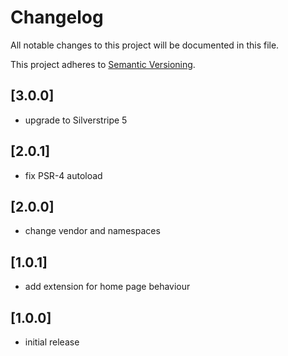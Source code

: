 # Changelog

All notable changes to this project will be documented in this file.

This project adheres to [Semantic Versioning](http://semver.org/).

## [3.0.0]

* upgrade to Silverstripe 5

## [2.0.1]

* fix PSR-4 autoload

## [2.0.0]

* change vendor and namespaces

## [1.0.1]

* add extension for home page behaviour

## [1.0.0]

* initial release
